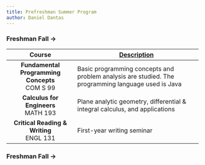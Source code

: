 ```yaml
---
title: Prefreshman Summer Program
author: Daniel Dantas
---
```


### Freshman Fall →

| Course | [Description](https://ecommons.cornell.edu/items/e1e98bb3-3bc4-48fb-b770-3f2b9fe1ac9c) |
| :---: | --- |
| **Fundamental Programming Concepts**<br>COM S 99 | Basic programming concepts and problem analysis are studied. The programming language used is Java |
| **Calculus for Engineers**<br>MATH 193 | Plane analytic geometry, differential & integral calculus, and applications |
| **Critical Reading & Writing**<br>ENGL 131 | First-year writing seminar |

### Freshman Fall →
